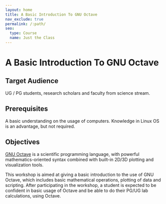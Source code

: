 ```yaml
---
layout: home
title: A Basic Introduction To GNU Octave
nav_exclude: true
permalink: /:path/
seo:
  type: Course
  name: Just the Class
---
```


# A Basic Introduction To GNU Octave

## Target Audience
UG / PG students, research scholars and faculty from science stream.  


## Prerequisites
A basic understanding on the usage of computers. Knowledge in Linux OS is an advantage, but not required.

## Objectives
 [GNU Octave](https://octave.org/) is a scientific programming language, with powerful mathematics-oriented syntax combined with built-in 2D/3D plotting and visualization tools. 
 
This workshop is aimed at giving a basic introduction to the use of GNU Octave, which includes basic mathematical operations, plotting of data and scripting. After participating in the workshop, a student is expected to be confident in basic usage of Octave and be able to do their PG/UG lab calculations, using Octave.

 
